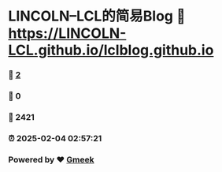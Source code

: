 # LINCOLN–LCL的简易Blog :link: https://LINCOLN-LCL.github.io/lclblog.github.io 
### :page_facing_up: [2](https://LINCOLN-LCL.github.io/lclblog.github.io/tag.html) 
### :speech_balloon: 0 
### :hibiscus: 2421 
### :alarm_clock: 2025-02-04 02:57:21 
### Powered by :heart: [Gmeek](https://github.com/Meekdai/Gmeek)
